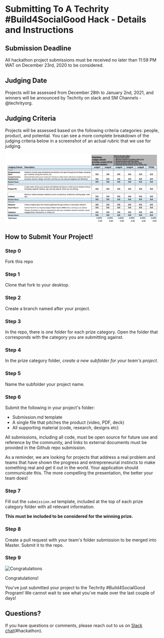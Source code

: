 
# Submitting To A Techrity #Build4SocialGood Hack - Details and Instructions

## Submission Deadline
All hackathon project submissions must be received no later than 11:59 PM WAT on December 23rd, 2020 to be considered.

## Judging Date
Projects will be assessed from December 28th to January 2nd, 2021, and winners will be announced by Techrity on slack and SM Channels - @techrityorg.

## Judging Criteria
Projects will be assessed based on the following criteria categories: people, product, and potential. You can see a more complete breakdown of the judging criteria below in a screenshot of an actual rubric that we use for judging.

![Judging Rubric](Judging_info.png)

## How to Submit Your Project!

### Step 0
Fork this repo

### Step 1
Clone that fork to your desktop.

### Step 2
Create a branch named after your project.

### Step 3
In the repo, there is one folder for each prize category. Open the folder that corresponds with the category you are submitting against.

### Step 4
In the prize category folder, *create a new subfolder for your team's project.*

### Step 5
Name the subfolder your project name.

### Step 6
Submit the following in your project's folder:
- Submission.md template
- A single file that pitches the product (video, PDF, deck)
- All supporting material (code, research, designs etc)

All submissions, including all code, must be open source for future use and reference by the community, and links to external documents must be provided in the Github repo submission.

As a reminder, we are looking for projects that address a real problem and teams that have shown the progress and entrepreneurial instincts to make something real and get it out in the world. Your application should communicate this. The more compelling the presentation, the better your team does!

### Step 7
Fill out the `submission.md` template, included at the top of each prize category folder with all relevant information.

**This must be included to be considered for the winning prize.**

### Step 8
Create a pull request with your team's folder submission to be merged into Master. Submit it to the repo.


### Step 9
![Congratulations](https://media.giphy.com/media/UDwUHzUGu6jdsWY5pC/giphy.gif)

Congratulations!

You've just submitted your project to the Techrity #Build4SocialGood Program! We cannot wait to see what you've made over the last couple of days!

## Questions?
If you have questions or comments, please reach out to us on [Slack chat](https://bit.ly/build-for-social-slack)(#hackathon).
